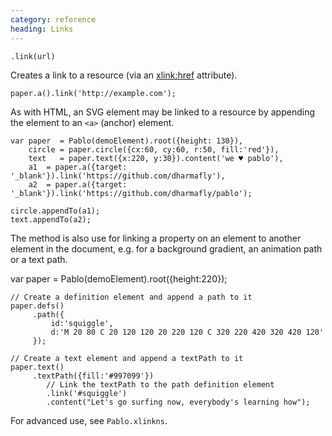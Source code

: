 ```yaml
--- 
category: reference
heading: Links
---
```



`.link(url)`


Creates a link to a resource (via an [xlink:href][xlink-href] attribute).

    paper.a().link('http://example.com');

As with HTML, an SVG element may be linked to a resource by appending the element to an `<a>` (anchor) element.

    var paper  = Pablo(demoElement).root({height: 130}),
        circle = paper.circle({cx:60, cy:60, r:50, fill:'red'}),
        text   = paper.text({x:220, y:30}).content('we ♥ pablo'),
        a1  = paper.a({target: '_blank'}).link('https://github.com/dharmafly'),
        a2  = paper.a({target: '_blank'}).link('https://github.com/dharmafly/pablo');

    circle.appendTo(a1);
    text.appendTo(a2);

The method is also use for linking a property on an element to another element in the document, e.g. for a background gradient, an animation path or a text path.

var paper = Pablo(demoElement).root({height:220});

    // Create a definition element and append a path to it
    paper.defs()
         .path({
             id:'squiggle',
             d:'M 20 80 C 20 120 120 20 220 120 C 320 220 420 320 420 120'
         });

    // Create a text element and append a textPath to it
    paper.text()
         .textPath({fill:'#997099'})
         	// Link the textPath to the path definition element
         	.link('#squiggle')
            .content("Let's go surfing now, everybody's learning how");

For advanced use, see `Pablo.xlinkns`.

[iri]: https://developer.mozilla.org/en-US/docs/SVG/Content_type#IRI
[xlink]: https://developer.mozilla.org/en-US/docs/SVG/Attribute#XLink_attributes
[xlink-href]: https://developer.mozilla.org/en-US/docs/SVG/Attribute/xlink:href